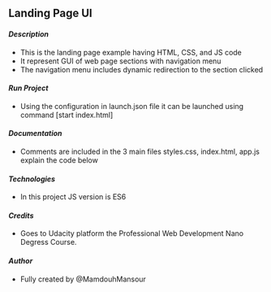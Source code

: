 ## Landing Page UI

#### *Description*

- This is the landing page example having HTML, CSS, and JS code
- It represent GUI of web page sections with navigation menu
- The navigation menu includes dynamic redirection to the section clicked

#### *Run Project*

- Using the configuration in launch.json file it can be launched using command [start index.html]

#### *Documentation*

- Comments are included in the 3 main files styles.css, index.html, app.js explain the code below

#### *Technologies*

- In this project JS version is ES6

#### *Credits*

- Goes to Udacity platform the Professional Web Development Nano Degress Course.

#### *Author*

- Fully created by @MamdouhMansour





